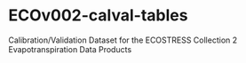# ECOv002-calval-tables
Calibration/Validation Dataset for the ECOSTRESS Collection 2 Evapotranspiration Data Products
